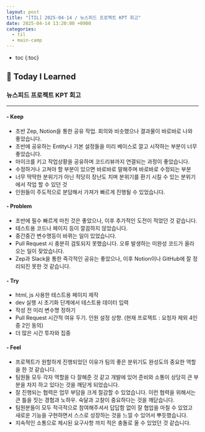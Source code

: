 ```yaml
---
layout: post
title: "[TIL] 2025-04-14 / 뉴스피드 프로젝트 KPT 회고"
date: 2025-04-14 13:20:00 +0900
categories: 
  - til
  - main-camp
---
```


* toc
{:toc}

## 📖 Today I Learned
### 뉴스피드 프로젝트 KPT 회고

<!-- <h4> 📃 </h4> -->

---

#### - Keep
- 초반 Zep, Notion을 통한 공유 작업. 회의와 비슷했으나 결과물이 바로바로 나와 좋았습니다.
- 초반에 공유하는 Entity나 기본 설정들을 미리 베이스로 깔고 시작하는 부분이 너무 좋았습니다.
- 마이크를 키고 작업상황을 공유하며 코드리뷰까지 연결되는 과정이 좋았습니다.
- 수정하거나 고쳐야 할 부분이 있으면 바로바로 말해주며 바로바로 수정되는 부분
- 너무 딱딱한 분위기가 아닌 적당히 장난도 치며 분위기를 환기 시킬 수 있는 분위기에서 작업 할 수 있던 것
- 인원들이 주도적으로 분담해서 가져가 빠르게 진행될 수 있었습니다.

#### - Problem
- 초반에 필수 빠르게 마친 것은 좋았으나, 이후 추가적인 도전이 적었던 것 같습니다.
- 테스트용 코드나 페이지 등이 깔끔하지 않았습니다.
- 중간중간 변수명등이 바뀌는 일이 있었습니다.
- Pull Request 시 충분히 검토되지 못했습니다. 오류 발생하는 미완성 코드가 올라오는 일이 잦았습니다.
- Zep과 Slack을 통한 즉각적인 공유는 좋았으나, 이후 Notion이나 GitHub에 잘 정리되진 못한 것 같습니다.

#### - Try
- html, js 사용한 테스트용 페이지 제작
- dev 실행 시 초기화 단계에서 테스트용 데이터 입력
- 작성 전 미리 변수명 정하기
- Pull Request 시간적 여유 두기. 인원 설정 상향. (현재 프로젝트 : 요청자 제외 4인 중 2인 동의)
- 더 많은 시간 투자와 집중

#### - Feel
- 프로젝트가 원할하게 진행되었던 이유가 팀의 좋은 분위기도 완성도의 중요한 역할을 한 것 같습니다.
- 팀원들 모두 각자 역할을 다 잘해준 것 같고 개발에 있어 준비와 소통이 상당히 큰 부분을 차지 하고 있다는 것을 깨닫게 되었습니다.
- 잘 진행되는 협력은 업무 부담을 크게 절감할 수 있었습니다. 이런 협력을 위해서는 큰 틀을 짓는 경험과 노하우. 숙달과 고찰이 중요하다는 것을 깨닫습니다.
- 팀원분들이 모두 적극적으로 참여해주셔서 답답함 없이 잘 협업을 마칠 수 있었고 새로운 기능을 구현하면서 스스로 성장하는 것을 느낄 수 있어서 뿌듯했습니다.
- 지속적인 소통으로 제시된 요구사항 까지 적은 충돌로 올 수 있었던 것 같습니다.


<!-- --- -->

<!-- <h2> 💬 </h2> -->

<!-- <h4>  </h4> -->

